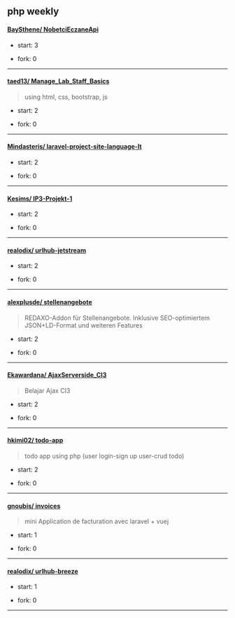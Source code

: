 ## php weekly

#### [BaySthene/ NobetciEczaneApi](https://github.com/BaySthene/NobetciEczaneApi)
>  
+ start: 3
+ fork: 0
---
#### [taed13/ Manage_Lab_Staff_Basics](https://github.com/taed13/Manage_Lab_Staff_Basics)
>  using html, css, bootstrap, js
+ start: 2
+ fork: 0
---
#### [Mindasteris/ laravel-project-site-language-lt](https://github.com/Mindasteris/laravel-project-site-language-lt)
>  
+ start: 2
+ fork: 0
---
#### [Kesims/ IP3-Projekt-1](https://github.com/Kesims/IP3-Projekt-1)
>  
+ start: 2
+ fork: 0
---
#### [realodix/ urlhub-jetstream](https://github.com/realodix/urlhub-jetstream)
>  
+ start: 2
+ fork: 0
---
#### [alexplusde/ stellenangebote](https://github.com/alexplusde/stellenangebote)
>  REDAXO-Addon für Stellenangebote. Inklusive SEO-optimiertem JSON+LD-Format und weiteren Features
+ start: 2
+ fork: 0
---
#### [Ekawardana/ AjaxServerside_CI3](https://github.com/Ekawardana/AjaxServerside_CI3)
>  Belajar Ajax CI3
+ start: 2
+ fork: 0
---
#### [hkimi02/ todo-app](https://github.com/hkimi02/todo-app)
>  todo app using php (user login-sign up user-crud todo)
+ start: 2
+ fork: 0
---
#### [gnoubis/ invoices](https://github.com/gnoubis/invoices)
>  mini Application de facturation avec laravel + vuej
+ start: 1
+ fork: 0
---
#### [realodix/ urlhub-breeze](https://github.com/realodix/urlhub-breeze)
>  
+ start: 1
+ fork: 0
---